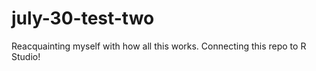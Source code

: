 # july-30-test-two
Reacquainting myself with how all this works.  Connecting this repo to R Studio!
